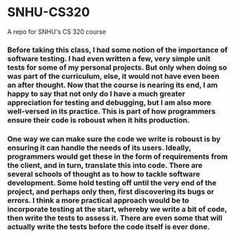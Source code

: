 # SNHU-CS320
A repo for SNHU's CS 320 course

### Before taking this class, I had some notion of the importance of software testing. I had even written a few, very simple unit tests for some of my personal projects. But only when doing so was part of the curriculum, else, it would not have even been an after thought. Now that the course is nearing its end, I am happy to say that not only do I have a much greater appreciation for testing and debugging, but I am also more well-versed in its practice. This is part of how programmers ensure their code is roboust when it hits production.
### One way we can make sure the code we write is roboust is by ensuring it can handle the needs of its users. Ideally, programmers would get these in the form of requirements from the client, and in turn, translate this into code. There are several schools of thought as to how to tackle software development. Some hold testing off until the very end of the project, and perhaps only then, first discovering its bugs or errors. I think a more practical approach would be to incorporate testing at the start, whereby we write a bit of code, then write the tests to assess it. There are even some that will actually write the tests before the code itself is ever done. 
